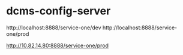 # dcms-config-server


http://localhost:8888/service-one/dev
http://localhost:8888/service-one/prod

http://10.82.14.80:8888/service-one/prod

